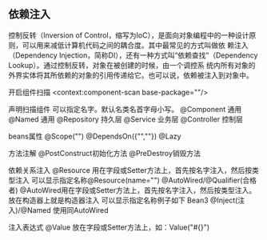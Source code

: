依赖注入
-



控制反转（Inversion of Control，缩写为IoC），是面向对象编程中的一种设计原则，可以用来减低计算机代码之间的耦合度。其中最常见的方式叫做依
赖注入（Dependency Injection，简称DI），还有一种方式叫“依赖查找”（Dependency Lookup）。通过控制反转，对象在被创建的时候，由一个调控系
统内所有对象的外界实体将其所依赖的对象的引用传递给它。也可以说，依赖被注入到对象中。


开启组件扫描
	<context:component-scan base-package=""/>

声明扫描组件
	可以指定名字。默认名类名首字母小写。
	@Component	通用
	@Named		通用
	@Repository	持久层
	@Service	业务层
	@Controller	控制层

beans属性
	@Scope("")
	@DependsOn({"",""})
	@Lazy

方法注解
	@PostConstruct初始化方法
	@PreDestroy销毁方法

依赖关系注入
	@Resource
		用在字段或Setter方法上，首先按名字注入，然后按类型注入
		可以显示指定名称@Resource(name="")
	@AutoWired/@Qualifier(合格者)
		@AutoWired用在字段或Setter方法上，首先按名字注入，然后按类型注入。放在构造器上就是构造器注入
		可以显示指定名称例子如下	Bean3
	@Inject(注入)/@Named		使用同AutoWired

注入表达式
	@Value
		放在字段或Setter方法上，如：Value("#{}")
